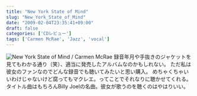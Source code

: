 ```yaml
---
title: "New York State of Mind"
slug: "New_York_State_of_Mind"
date: "2009-02-04T23:35:41+09:00"
draft: false
categories: ['CDレビュー']
tags: ['Carmen McRae', 'Jazz', 'vocal']
---
```


![New York State of Mind / Carmen McRae](/wp-content/uploads/2009/02/20090204.jpg) 録音年月や手抜きのジャケットを見てもわかる通り（笑）、適当に発売したアルバムなのかもしれない。 ただ私は彼女のファンなのでどんな録音でも聴いてみたいと思い購入。 めちゃくちゃいいわけじゃないけど腐ってもマクレエ。ってことでそれなりに聴かせてくれる。 タイトル曲はもちろんBilly Joelの名曲。彼女が歌うのを聴くのはやはりいい。